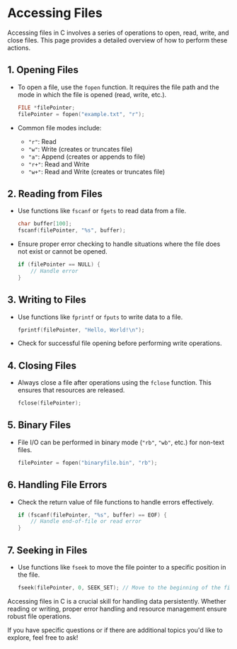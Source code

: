 # Accessing Files

Accessing files in C involves a series of operations to open, read, write, and close files. This page provides a
detailed overview of how to perform these actions.

## 1. **Opening Files**

- To open a file, use the `fopen` function. It requires the file path and the mode in which the file is opened (read,
  write, etc.).

    ```c
    FILE *filePointer;
    filePointer = fopen("example.txt", "r");
    ```

- Common file modes include:
    - `"r"`: Read
    - `"w"`: Write (creates or truncates file)
    - `"a"`: Append (creates or appends to file)
    - `"r+"`: Read and Write
    - `"w+"`: Read and Write (creates or truncates file)

## 2. **Reading from Files**

- Use functions like `fscanf` or `fgets` to read data from a file.

    ```c
    char buffer[100];
    fscanf(filePointer, "%s", buffer);
    ```

- Ensure proper error checking to handle situations where the file does not exist or cannot be opened.

    ```c
    if (filePointer == NULL) {
        // Handle error
    }
    ```

## 3. **Writing to Files**

- Use functions like `fprintf` or `fputs` to write data to a file.

    ```c
    fprintf(filePointer, "Hello, World!\n");
    ```

- Check for successful file opening before performing write operations.

## 4. **Closing Files**

- Always close a file after operations using the `fclose` function. This ensures that resources are released.

    ```c
    fclose(filePointer);
    ```

## 5. **Binary Files**

- File I/O can be performed in binary mode (`"rb"`, `"wb"`, etc.) for non-text files.

    ```c
    filePointer = fopen("binaryfile.bin", "rb");
    ```

## 6. **Handling File Errors**

- Check the return value of file functions to handle errors effectively.

    ```c
    if (fscanf(filePointer, "%s", buffer) == EOF) {
        // Handle end-of-file or read error
    }
    ```

## 7. **Seeking in Files**

- Use functions like `fseek` to move the file pointer to a specific position in the file.

    ```c
    fseek(filePointer, 0, SEEK_SET); // Move to the beginning of the file
    ```

Accessing files in C is a crucial skill for handling data persistently. Whether reading or writing, proper error
handling and resource management ensure robust file operations.

If you have specific questions or if there are additional topics you'd like to explore, feel free to ask!